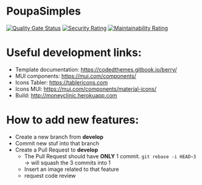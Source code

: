 # PoupaSimples

[![Quality Gate Status](https://sonarcloud.io/api/project_badges/measure?project=Fabio-Morais_Money-Clinic&metric=alert_status)](https://sonarcloud.io/summary/new_code?id=Fabio-Morais_Money-Clinic)
[![Security Rating](https://sonarcloud.io/api/project_badges/measure?project=Fabio-Morais_Money-Clinic&metric=security_rating)](https://sonarcloud.io/summary/new_code?id=Fabio-Morais_Money-Clinic)
[![Maintainability Rating](https://sonarcloud.io/api/project_badges/measure?project=Fabio-Morais_Money-Clinic&metric=sqale_rating)](https://sonarcloud.io/summary/new_code?id=Fabio-Morais_Money-Clinic)

# Useful development links:
* Template documentation: https://codedthemes.gitbook.io/berry/
* MUI components: https://mui.com/components/
* Icons Tabler: https://tablericons.com
* Icons MUI: https://mui.com/components/material-icons/
* Build: http://moneyclinic.herokuapp.com

# How to add new features:

* Create a new branch from **develop**
* Commit new stuf into that branch
* Create a Pull Request to **develop**
  * The Pull Request should have **ONLY** 1 commit. `git rebase -i HEAD~3` -> will squash the 3 commits into 1
  * Insert an image related to that feature
  * request code review 
